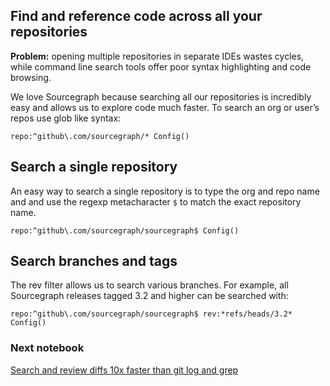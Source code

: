 ## Find and reference code across all your repositories

**Problem:** opening multiple repositories in separate IDEs wastes cycles, while command line search tools offer poor syntax highlighting and code browsing.  

We love Sourcegraph because searching all our repositories is incredibly easy and allows us to explore code much faster. To search an org or user’s repos use glob like syntax:

```sourcegraph
repo:^github\.com/sourcegraph/* Config()
```

## Search a single repository

An easy way to search a single repository is to type the org and repo name and and use the regexp metacharacter `$` to match the exact repository name.

```sourcegraph
repo:^github\.com/sourcegraph/sourcegraph$ Config()
```

## Search branches and tags

The rev filter allows us to search various branches. For example, all Sourcegraph releases tagged 3.2 and higher can be searched with:

```sourcegraph
repo:^github\.com/sourcegraph/sourcegraph$ rev:*refs/heads/3.2* Config()
```

### Next notebook

[Search and review diffs 10x faster than git log and grep](./search-and-review-commits.snb.md)
